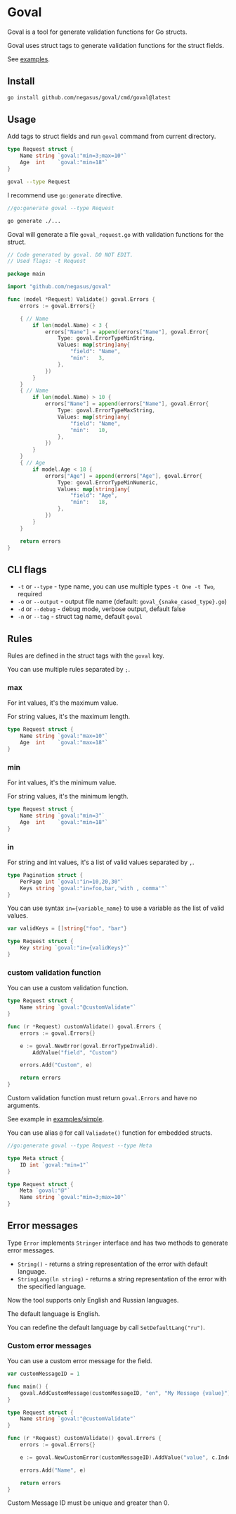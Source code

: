 # Goval

Goval is a tool for generate validation functions for Go structs.

Goval uses struct tags to generate validation functions for the struct fields.

See [examples](examples).

## Install

```bash
go install github.com/negasus/goval/cmd/goval@latest
```

## Usage

Add tags to struct fields and run `goval` command from current directory.

```go
type Request struct {
    Name string `goval:"min=3;max=10"`
    Age  int    `goval:"min=18"`
}
```

```bash
goval --type Request
```

I recommend use `go:generate` directive.

```go
//go:generate goval --type Request
```

```bash
go generate ./...
```

Goval will generate a file `goval_request.go` with validation functions for the struct.

```go
// Code generated by goval. DO NOT EDIT.
// Used flags: -t Request

package main

import "github.com/negasus/goval"

func (model *Request) Validate() goval.Errors {
    errors := goval.Errors{}

    { // Name
        if len(model.Name) < 3 {
            errors["Name"] = append(errors["Name"], goval.Error{
                Type: goval.ErrorTypeMinString,
                Values: map[string]any{
                    "field": "Name",
                    "min":   3,
                },
            })
        }
    }
    { // Name
        if len(model.Name) > 10 {
            errors["Name"] = append(errors["Name"], goval.Error{
                Type: goval.ErrorTypeMaxString,
                Values: map[string]any{
                    "field": "Name",
                    "min":   10,
                },
            })
        }
    }
    { // Age
        if model.Age < 18 {
            errors["Age"] = append(errors["Age"], goval.Error{
                Type: goval.ErrorTypeMinNumeric,
                Values: map[string]any{
                    "field": "Age",
                    "min":   18,
                },
            })
        }
    }

    return errors
}
```

## CLI flags

- `-t` or `--type` - type name, you can use multiple types `-t One -t Two`, required
- `-o` or `--output` - output file name (default: `goval_{snake_cased_type}.go`)
- `-d` or `--debug` - debug mode, verbose output, default false
- `-n` or `--tag` - struct tag name, default `goval`

## Rules

Rules are defined in the struct tags with the `goval` key.

You can use multiple rules separated by `;`.

### max

For int values, it's the maximum value.

For string values, it's the maximum length.

```go
type Request struct {
	Name string `goval:"max=10"`
	Age  int    `goval:"max=18"`
}
```

### min

For int values, it's the minimum value.

For string values, it's the minimum length.

```go
type Request struct {
	Name string `goval:"min=3"`
	Age  int    `goval:"min=18"`
}
```

### in

For string and int values, it's a list of valid values separated by `,`.

```go
type Pagination struct {
	PerPage int `goval:"in=10,20,30"`
	Keys string `goval:"in=foo,bar,'with , comma'"`
}
```

You can use syntax `in={variable_name}` to use a variable as the list of valid values.

```go
var validKeys = []string{"foo", "bar"}

type Request struct {
	Key string `goval:"in={validKeys}"`
}
```

### custom validation function

You can use a custom validation function.

```go
type Request struct {
    Name string `goval:"@customValidate"`
}

func (r *Request) customValidate() goval.Errors {
    errors := goval.Errors{}

    e := goval.NewError(goval.ErrorTypeInvalid).
        AddValue("field", "Custom")

    errors.Add("Custom", e)

    return errors
}
```

Custom validation function must return `goval.Errors` and have no arguments.

See example in [examples/simple](examples/simple).

You can use alias `@` for call `Valiadate()` function for embedded structs.

```go
//go:generate goval --type Request --type Meta

type Meta struct {
	ID int `goval:"min=1"`
}

type Request struct {
	Meta `goval:"@"`
	Name string `goval:"min=3;max=10"`
}

```

## Error messages

Type `Error` implements `Stringer` interface and has two methods to generate error messages.

- `String()` - returns a string representation of the error with default language.
- `StringLang(ln string)` - returns a string representation of the error with the specified language.

Now the tool supports only English and Russian languages.

The default language is English.

You can redefine the default language by call `SetDefaultLang("ru")`.

### Custom error messages

You can use a custom error message for the field.

```go
var customMessageID = 1

func main() {
    goval.AddCustomMessage(customMessageID, "en", "My Message {value}")
}

type Request struct {
    Name string `goval:"@customValidate"`
}

func (r *Request) customValidate() goval.Errors {
    errors := goval.Errors{}

    e := goval.NewCustomError(customMessageID).AddValue("value", c.Index)

    errors.Add("Name", e)

    return errors
}
```

Custom Message ID must be unique and greater than 0.
